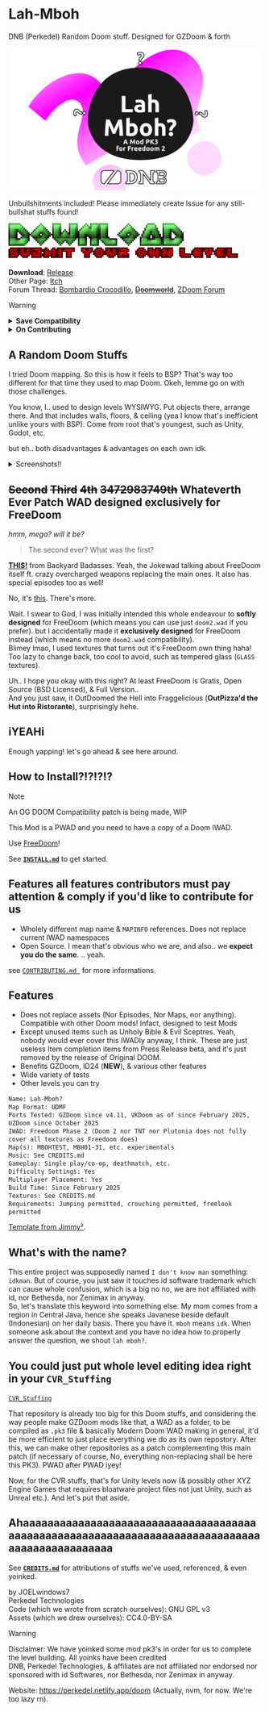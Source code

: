 # Lah-Mboh
 DNB (Perkedel) Random Doom stuff. Designed for GZDoom & forth
 
![Cover](/graphics/ForumCover.png)

Unbullshitments included! Please immediately create Issue for any still-bullshat stuffs found!

[![Download Page](/graphics/Generated/Eevee-DoomTextGen/freedoom-big-download.png)](INSTALL.md)  
[![Submit your own level](/graphics/Generated/Eevee-DoomTextGen/doom-small-submit-your-own-level.png)](CONTRIBUTING.md)

**Download**: [Release](https://github.com/Perkedel/Lah-Mboh/releases)  
Other Page: [Itch](https://joelwindows7.itch.io/lah-mboh)  
Forum Thread: [Bombardio Crocodillo](https://doomer.boards.net/thread/3940/lah-mboh-test-megawads), ~~[Doomworld](https://www.doomworld.com/forum/topic/151743-gzdoom-zscript-lah-mboh-test-map-megawads/)~~, [ZDoom Forum](https://forum.zdoom.org/viewtopic.php?t=80264)

> [!WARNING]
> <details>
> <summary><b>Save Compatibility</b></summary>  
> Due to the way DOOM engine was designed, even with GZDoom and & derivatives, <b>it is no longer recommended to load & forget this Mod PK7, if you are playing a Gigawad (Giant Megawad) that tracks your level completition.</b>  
> 
> This is because we may add or collapse the amount of ACS loaded, and difference in these numbers will affect the compatibility.
>
> Yeah, as always, backup your precious saves!! Copy paste those saves multiple times, so you can disect another copy to make it compatible again.
> </details> 
>
> <details>
> <summary><b>On Contributing</b></summary>  
> SFW ONLY! This repo can contain everything including: 
> 
> - swearings
> - insults
> - Germany chancelor & symbols, to be against for
> - Number of beast
> - goriest of gores guro
> - concealed & semi concealed jiggling elements (see gacha games likes from Hoyoverse, especially Zenless Zone Zero)
> - furry
> - reproductive part jokes 
> - etc.
> 
> but **NOT**:
> 
> - actual pornography
> - derogatory N-words.  
> If you wish to add actual pornography, contribute & use to our NSFW PWAD `LINK_PLS` there instead!  
> It has been found that younglings (which are not our audience target at all) somehow able to access Doom in first place, when the game is intended for grownups (mature) audiences.
> Call your parents now. You're not supposed to be here! Play Chex Quest, FreeDoom Scoops, or.. 
> no, I can't tell you to watch Cocomelon, ew!! ... crap! idk what's there anymore, coz I'm no longer in that section.
> .  
> Also no. Not even derogatory N-words will be found in our NSFW extension PWADs. Very obvious reasons. 
> That'll be once another one, unsauced but same Gitlab idk. (read small note in [`CONTRIBUTING.md`](CONTRIBUTING.md))
> </details>

## A Random Doom Stuffs

I tried Doom mapping. So this is how it feels to BSP? That's way too different for that time they used to map Doom. Okeh, lemme go on with those challenges.

You know, I.. used to design levels WYSIWYG. 
Put objects there, arrange there. And that includes walls, floors, & 
ceiling (yea I know that's inefficient unlike yours with BSP). Come from root that's youngest, such as Unity, Godot, etc.

but eh.. both disadvantages & advantages on each own idk.

<details>
<summary>Screenshots!!</summary>

![item variety](/src/screenshot/itemvarietytest.png)  
![enemy tester](/src/screenshot/enemytester.png)  
![boss brain](/src/screenshot/ohnobossbrain.png)  
![knockoff](/src/screenshot/pove1m1knockoff.png)  
![shooting range](/src/screenshot/shootingrangefrombehind.png)  

</details>

## ~~Second~~ ~~Third~~ ~~4th~~ ~~3472983749th~~ Whateverth Ever Patch WAD designed exclusively for FreeDoom

*hmm, mega? will it be?*

> The second ever? What was the first?

[**THIS!**](https://www.moddb.com/mods/freedoom-badss-editionmappack) from Backyard Badasses. 
Yeah, the Jokewad talking about FreeDoom itself ft. crazy overcharged weapons replacing the main ones. 
It also has special episodes too as well!

No, it's [this](https://www.moddb.com/addons/freedoom-phase-2-freedom-on-earth1). There's more.

Wait. I swear to God, I was initially intended this whole endeavour to **softly designed** for FreeDoom (which means you can use just `doom2.wad` if you prefer). 
but I accidentally made it **exclusively designed** for FreeDoom instead (which means no more `doom2.wad` compatibility).  
Blimey lmao, I used textures that turns out it's FreeDoom own thing haha! Too lazy to change back, too cool to avoid, such as tempered glass (`GLASS` textures).

Uh.. I hope you okay with this right? At least FreeDoom is Gratis, Open Source (BSD Licensed), & Full Version..  
And you just saw, it OutDoomed the Hell into Fraggelicious (**OutPizza'd the Hut into Ristorante**), surprisingly hehe.

## iYEAHi

Enough yapping! let's go ahead & see here around.

## How to Install?!?!?!?

> [!NOTE]
> An OG DOOM Compatibility patch is being made, WIP 

This Mod is a PWAD and you need to have a copy of a Doom IWAD.

Use [FreeDoom](https://freedoom.github.io/)!

See [**`INSTALL.md`**](INSTALL.md) to get started.

## Features all features contributors must pay attention & comply if you'd like to contribute for us

- Wholely different map name & `MAPINFO` references. Does not replace current IWAD namespaces
- Open Source. I mean that's obvious who we are, and also.. we **expect you do the same**. .. yeah.

see [`CONTRIBUTING.md `](/CONTRIBUTING.md) for more informations.

## Features

- Does not replace assets (Nor Episodes, Nor Maps, nor anything). Compatible with other Doom mods! Infact, designed to test Mods
 - Except unused items such as Unholy Bible & Evil Sceptres. Yeah, nobody would ever cover this IWADly anyway, I think. These are just useless Item completion items from Press Release beta, and it's just removed by the release of Original DOOM.
- Benefits GZDoom, ID24 (**NEW**), & various other features
- Wide variety of tests
- Other levels you can try

```
Name: Lah-Mboh?
Map Format: UDMF
Ports Tested: GZDoom since v4.11, VKDoom as of since February 2025, UZDoom since October 2025
IWAD: Freedoom Phase 2 (Doom 2 nor TNT nor Plutonia does not fully cover all textures as Freedoom does)
Map(s): MBOHTEST, MBH01-31, etc. experimentals
Music: See CREDITS.md
Gameplay: Single play/co-op, deathmatch, etc.
Difficulty Settings: Yes
Multiplayer Placement: Yes
Build Time: Since February 2025
Textures: See CREDITS.md
Requirements: Jumping permitted, crouching permitted, freelook permitted
```
[Template from Jimmy²](https://www.doomworld.com/forum/post/1782450).

## What's with the name?

This entire project was supposedly named `I don't know man` something: `idkman`. But of course, you just saw it touches id software 
trademark which can cause whole confusion, which is a big no no, we are not affiliated with id, nor Bethesda, nor Zenimax in anyway.  
So, let's translate this keyword into something else. 
My mom comes from a region in Central Java, hence she speaks Javanese beside default (Indonesian) on her daily basis. 
There you have it. `mboh` means `idk`. When someone ask about the context and you have no idea how to properly answer the question, we shout `lah mboh?`.

## You could just put whole level editing idea right in your `CVR_Stuffing`
[`CVR_Stuffing`](https://github.com/Perkedel/CVR_Stuffing)

That repository is already too big for this Doom stuffs, and considering the way people make GZDoom mods like that, a WAD as a folder, to be compiled as `.pk3` file & 
basically Modern Doom WAD making in general, it'd be more efficient to just place everything we do as its own repostory. 
After this, we can make other repositories as a patch complementing this main patch (if necessary of course, No, everything non-replacing shall be here this PK3). PWAD after PWAD iyey!

Now, for the CVR stuffs, that's for Unity levels now (& possibly other XYZ Engine Games that requires bloatware project files not just Unity, such as Unreal etc.). And let's put that aside.

## Ahaaaaaaaaaaaaaaaaaaaaaaaaaaaaaaaaaaaaaaaaaaaaaaaaaaaaaaaaaaaaaaaaaaaaaaaaaaaaaaaaaaaaaaaaaaaaaaaa

See [**`CREDITS.md`**](CREDITS.md) for attributions of stuffs we've used, referenced, & even yoinked.

by JOELwindows7  
Perkedel Technologies  
Code (which we wrote from scratch ourselves): GNU GPL v3  
Assets (which we drew ourselves): CC4.0-BY-SA

> [!WARNING]
> Disclaimer: We have yoinked some mod pk3's in order for us to complete the level building. All yoinks have been credited  
> DNB, Perkedel Technologies, & affiliates are not affiliated nor endorsed nor sponsored with id Softwares, nor Bethesda, nor Zenimax in anyway.

Website: https://perkedel.netlify.app/doom (Actually, nvm, for now. We're too lazy rn).